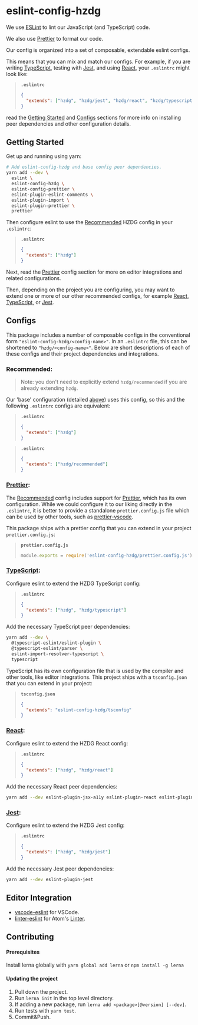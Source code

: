 # eslint-config-hzdg

We use [ESLint] to lint our JavaScript (and TypeScript) code.

We also use [Prettier] to format our code.

Our config is organized into a set of composable, extendable eslint configs.

This means that you can mix and match our configs. For example, if you
are writing [TypeScript](#typescript), testing with [Jest](#jest),
and using [React](#react), your `.eslintrc`
might look like:

> **`.eslintrc`**
>
> ```json
> {
>   "extends": ["hzdg", "hzdg/jest", "hzdg/react", "hzdg/typescript"]
> }
> ```

read the [Getting Started](#getting-started) and [Configs](#configs) sections
for more info on installing peer dependencies and other configuration details.

## Getting Started

Get up and running using yarn:

```sh
# Add eslint-config-hzdg and base config peer dependencies.
yarn add --dev \
  eslint \
  eslint-config-hzdg \
  eslint-config-prettier \
  eslint-plugin-eslint-comments \
  eslint-plugin-import \
  eslint-plugin-prettier \
  prettier
```

Then configure eslint to use the [Recommended](#recommended) HZDG config
in your `.eslintrc`:

> **`.eslintrc`**
>
> ```json
> {
>   "extends": ["hzdg"]
> }
> ```

Next, read the [Prettier](#prettier) config section for more on
editor integrations and related configurations.

Then, depending on the project you are configuring, you may want to extend
one or more of our other recommended configs, for example [React](#react),
[TypeScript](#typescript), or [Jest](#jest).

## Configs

This package includes a number of composable configs in the conventional form
`"eslint-config-hzdg/<config-name>"`. In an `.eslintrc` file, this can be shortened
to `"hzdg/<config-name>"`. Below are short descriptions of each of these configs
and their project dependencies and integrations.

### Recommended:

> Note: you don't need to explicitly extend `hzdg/recommended` if you are
> already extending `hzdg`.

Our 'base' configuration (detailed [above](#getting-started)) uses this config,
so this and the following `.eslintrc` configs are equivalent:

> **`.eslintrc`**
>
> ```json
> {
>   "extends": ["hzdg"]
> }
> ```

> **`.eslintrc`**
>
> ```json
> {
>   "extends": ["hzdg/recommended"]
> }
> ```

### [Prettier]:

The [Recommended](#recommended) config includes support for [Prettier],
which has its own configuration. While we could configure it to our liking
directly in the `.eslintrc`, it is better to provide a standalone
`prettier.config.js` file which can be used by other tools,
such as [prettier-vscode].

This package ships with a prettier config that you can extend in
your project `prettier.config.js`:

> **`prettier.config.js`**
>
> ```js
> module.exports = require('eslint-config-hzdg/prettier.config.js');
> ```

### [TypeScript]:

Configure eslint to extend the HZDG TypeScript config:

> **`.eslintrc`**
>
> ```json
> {
>   "extends": ["hzdg", "hzdg/typescript"]
> }
> ```

Add the necessary TypeScript peer dependencies:

```sh
yarn add --dev \
  @typescript-eslint/eslint-plugin \
  @typescript-eslint/parser \
  eslint-import-resolver-typescript \
  typescript
```

TypeScript has its own configuration file that is used by the compiler
and other tools, like editor integrations. This project ships with
a `tsconfig.json` that you can extend in your project:

> **`tsconfig.json`**
>
> ```json
> {
>   "extends": "eslint-config-hzdg/tsconfig"
> }
> ```

### [React]:

Configure eslint to extend the HZDG React config:

> **`.eslintrc`**
>
> ```json
> {
>   "extends": ["hzdg", "hzdg/react"]
> }
> ```

Add the necessary React peer dependencies:

```sh
yarn add --dev eslint-plugin-jsx-a11y eslint-plugin-react eslint-plugin-react-hooks
```

### [Jest]:

Configure eslint to extend the HZDG Jest config:

> **`.eslintrc`**
>
> ```json
> {
>   "extends": ["hzdg", "hzdg/jest"]
> }
> ```

Add the necessary Jest peer dependencies:

```sh
yarn add --dev eslint-plugin-jest
```

## Editor Integration

- [vscode-eslint] for VSCode.
- [linter-eslint] for Atom's [Linter][atom-linter].

[eslint]: http://eslint.org
[prettier]: https://prettier.io/
[typescript]: https://www.typescriptlang.org/
[babel]: https://babeljs.io/
[react]: https://reactjs.org/
[jest]: https://jestjs.io/
[linter-eslint]: https://atom.io/packages/linter-eslint
[atom-linter]: https://atom.io/packages/linter
[vscode-eslint]: https://github.com/Microsoft/vscode-eslint
[prettier-vscode]: https://github.com/prettier/prettier-vscode

## Contributing

#### Prerequisites

Install lerna globally with `yarn global add lerna` or `npm install -g lerna`

#### Updating the project

1. Pull down the project.
2. Run `lerna init` in the top level directory.
3. If adding a new package, run `lerna add <package>[@version] [--dev]`.
4. Run tests with `yarn test`.
5. Commit&Push.
